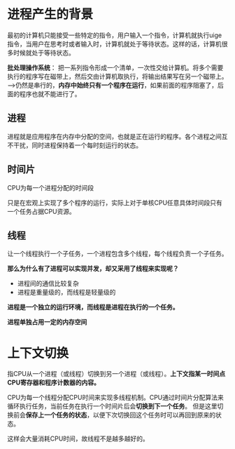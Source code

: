 ﻿# 进程产生的背景
最初的计算机只能接受一些特定的指令，用户输入一个指令，计算机就执行uige指令，当用户在思考时或者输入时，计算机就处于等待状态。这样的话，计算机很多时候就处于等待状态。

**批处理操作系统**：
把一系列指令形成一个清单，一次性交给计算机。将多个需要执行的程序写在磁带上，然后交由计算机取执行，将输出结果写在另一个磁带上。
-->仍然是串行的，**内存中始终只有一个程序在运行**，如果前面的程序阻塞了，后面的程序也就不能进行了。

## 进程
进程就是应用程序在内存中分配的空间，也就是正在运行的程序。各个进程之间互不干扰，同时进程保持着一个每时刻运行的状态。

## 时间片
CPU为每一个进程分配的时间段

只是在宏观上实现了多个程序的运行，实际上对于单核CPU任意具体时间段只有一个任务占据CPU资源。

## 线程
让一个线程执行一个子任务，一个进程包含多个线程，每个线程负责一个子任务。

**那么为什么有了进程可以实现并发，却又采用了线程来实现呢？**

 - 进程间的通信比较复杂
 - 进程是重量级的，而线程是轻量级的

**进程是一个独立的运行环境，而线程是进程在执行的一个任务。**

**进程单独占用一定的内存空间**

# 上下文切换
指CPU从一个进程（或线程）切换到另一个进程（或线程）。**上下文指某一时间点CPU寄存器和程序计数器的内容。**

CPU为每一个线程分配CPU时间来实现多线程机制。CPU通过时间片分配算法来循环执行任务，当前任务在执行一个时间片后会**切换到下一个任务**。
但是这里切换前会**保存上一个任务的状态**，以便下次切换回这个任务时可以再回到原来的状态。

这样会大量消耗CPU时间，故线程不是越多越好的。









